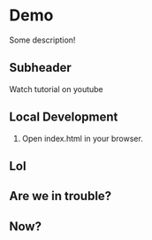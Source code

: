 # Demo

Some description!

## Subheader

Watch tutorial on youtube

## Local Development

1. Open index.html in your browser.

## Lol

## Are we in trouble?

## Now?
